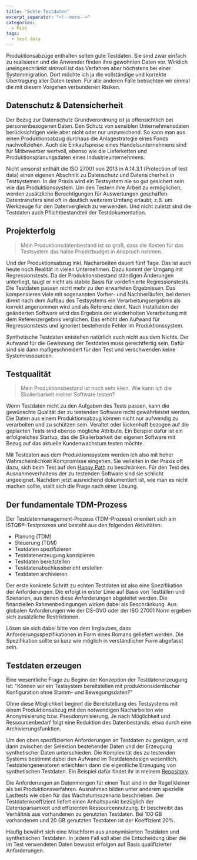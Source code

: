 ```yaml
---
title: "Echte Testdaten"
excerpt_separator: "<!--more-->"
categories:
  - Misc
tags:
  - test data
---
```


Produktionsabzüge enthalten selten gute Testdaten. Sie sind zwar einfach zu realisieren und die Anwender finden ihre gewohnten Daten vor. Wirklich uneingeschränkt sinnvoll ist das Verfahren aber höchstens bei einer Systemmigration. Dort möchte ich ja die vollständige und korrekte Übertragung aller Daten testen.
Für alle anderen Fälle betrachten wir einmal die mit diesem Vorgehen verbundenen Risiken.

Datenschutz & Datensicherheit
- 

Der Bezug zur Datenschutz Grundverordnung ist ja offensichtlich bei personenbezogenen Daten.
Den Schutz von sensiblen Unternehmensdaten berücksichtigen viele aber nicht oder nur unzureichend.
So kann man aus einen Produktionsabzug durchaus die Anlagestrategie eines Fonds nachvollziehen.
Auch die Einkaufspreise eines Handelsunternehmens sind für Mitbewerber wertvoll, ebenso wie 
die Lieferketten und Produktionsplanungsdaten eines Industrieunternehmens.

Nicht umsonst enthält die ISO 27001 von 2013 in A.14.3.1 (Protection of test data) einen eigenen Abschnitt zu Datenschutz und Datensicherheit in Testsystemen. In der Praxis wird ein Testsystem nie so gut gesichert sein wie das Produktionssystem.
Um den Testern ihre Arbeit zu ermöglichen, werden zusätzliche Berechtigungen für Auswertungen geschaffen.
Datentransfers sind oft in deutlich weiterem Umfang erlaubt, z.B. um Werkzeuge für den Datenvergleich zu verwenden.
Und nicht zuletzt sind die Testdaten auch Pflichtbestandteil der Testdokumentation.

Projekterfolg
- 

> Mein Produktionsdatenbestand ist so groß, dass die Kosten für das Testsystem das halbe Projektbudget in Anspruch nehmen.

Und der Produktionsabzug inkl. Nacharbeiten dauert fünf Tage. Das ist auch heute noch Realität in vielen Unternehmen.
Dazu kommt der Umgang mit Regressionstests. Da der Produktionsbestand ständigen Änderungen unterliegt, taugt er nicht als stabile Basis für vordefinierte Regressionstests. Die Testdaten passen nicht mehr zu den erwarteten Ergebnissen.
Das kompensieren viele mit sogenannten Vorher- und Nachherläufen, bei denen direkt nach dem Aufbau des Testsystems ein Verarbeitungsergebnis als korrekt angenommen wird und als Referenz dient. Nach Installation der geänderten Software wird das Ergebnis der wiederholten Verarbeitung mit dem Referenzergebnis verglichen. Das erhöht den Aufwand für Regressionstests und ignoriert bestehende Fehler im Produktionssystem.

Synthetische Testdaten entstehen natürlich auch nicht aus dem Nichts. Der Aufwand für die Gewinnung der Testdaten muss gerechtfertig sein. Dafür sind sie dann maßgeschneidert für den Test und verschwenden keine Systemressourcen.

Testqualität
- 

> Mein Produktionsbestand ist noch sehr klein. Wie kann ich die Skalierbarkeit meiner Software testen?

Wenn Testdaten nicht zu den Aufgaben des Tests passen, kann die gewünschte Qualität der zu testenden Software nicht gewährleistet werden. Die Daten aus einem Produktionsabzug können nicht nur aufwendig zu verarbeiten und zu schützen sein.
Veraltet oder lückenhaft bezogen auf die geplanten Tests sind ebenso mögliche Attribute.
Ein Beispiel dafür ist ein erfolgreiches Startup, das die Skalierbarkeit der eigenen Software mit Bezug auf das aktuelle Kundenwachstum testen möchte.

Mit Testdaten aus dem Produktionssystem werden ich also mit hoher Wahrscheinlichkeit Kompromisse eingehen. 
Sie verleiten in der Praxis oft dazu, sich beim Test auf den [Happy Path](https://de.wikipedia.org/wiki/Testpfad) zu beschränken.
Für den Test des Ausnahmeverhaltens der zu testenden Software sind sie schlicht ungeeignet.
Nachdem jetzt ausreichend dokumentiert ist, wie man es nicht machen sollte, stellt sich die Frage nach einer Lösung.

Der fundamentale TDM-Prozess
-

Der Testdatenmanagement-Prozess (TDM-Prozess) orientiert sich am ISTQB®-Testprozess und besteht aus
den folgenden Aktivitäten:

+ Planung (TDM)  
+ Steuerung (TDM)  
+ Testdaten spezifizieren  
+ Testdatenerzeugung konzipieren  
+ Testdaten bereitstellen  
+ Testdatenabschlussbericht erstellen  
+ Testdaten archivieren  

Der erste konkrete Schritt zu echten Testdaten ist also eine Spezifikation der Anforderungen.
Die erfolgt in erster Linie auf Basis von Testfällen und Szenarien, aus denen diese Anforderungen abgeleitet werden.
Die finanziellen Rahmenbedingungen wirken dabei als Beschränkung.
Aus globalen Anforderungen wie der DS-GVO oder der ISO 27001 Norm ergeben sich zusätzliche Restriktionen.

Lösen sie sich dabei bitte von dem Irrglauben, dass Anforderungsspezifikationen in Form eines Romans geliefert werden. Die Spezifikation sollte so kurz wie möglich in verständlicher Form abgefasst sein.

Testdaten erzeugen
-

Eine wesentliche Frage zu Beginn der Konzeption der Testdatenerzeugung ist: "Können wir ein Testsystem bereitstellen mit produktionsidentischer Konfiguration ohne Stamm- und Bewegungsdaten?"

Ohne diese Möglichkeit beginnt die Bereitstellung des Testsystems mit einem Produktionsabzug mit den notwendigen Nacharbeiten wie Anonymisierung bzw. Pseudonymisierung.
Je nach Möglichkeit und Ressourcenbedarf folgt eine Reduktion des Datenbestands. etwa durch eine Archivierungsfunktion.

Um den oben spezifizierten Anforderungen an Testdaten zu genügen, wird dann zwischen der Selektion bestehender Daten und der Erzeugung synthetischer Daten unterschieden. Die Komplexität des zu testenden Systems bestimmt dabei den Aufwand im Testdatendesign wesentlich.
Testdatengeneratoren erleichtern dann die eigentliche Erzeugung von synthetischen Testdaten. Ein Beispiel dafür findet ihr in meinem [Repository](https://github.com/datengaertnerei/test-data-service "test-data-service").

Die Anforderungen an Datenmengen für einen Test sind in der Regel kleiner als bei Produktionsverfahren. 
Ausnahmen bilden unter anderem spezielle Lasttests wie oben für das Wachstumsszenario beschrieben.
Der Testdatenkoeffizient liefert einen Anhaltspunkt bezüglich der Datensparsamkeit und effizienten Ressourcennutzung.
Er beschreibt das Verhältnis aus vorhandenen zu genutzten Testdaten. Bei 100 GB vorhandenen und 20 GB genutzten Testdaten ist der Koeffizient 20%. 

Häufig bewährt sich eine Mischform aus anonymisierten Testdaten und synthetischen Testdaten.
In jedem Fall soll aber die Entscheidung über die im Test verwendeten Daten bewusst erfolgen auf Basis qualifizierter Anforderungen.